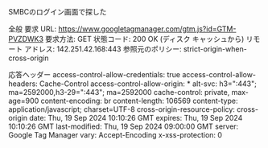 SMBCのログイン画面で探した

全般
要求 URL:
https://www.googletagmanager.com/gtm.js?id=GTM-PVZDWK3
要求方法:
GET
状態コード:
200 OK (ディスク キャッシュから)
リモート アドレス:
142.251.42.168:443
参照元のポリシー:
strict-origin-when-cross-origin

応答ヘッダー
access-control-allow-credentials:
true
access-control-allow-headers:
Cache-Control
access-control-allow-origin:
*
alt-svc:
h3=":443"; ma=2592000,h3-29=":443"; ma=2592000
cache-control:
private, max-age=900
content-encoding:
br
content-length:
106569
content-type:
application/javascript; charset=UTF-8
cross-origin-resource-policy:
cross-origin
date:
Thu, 19 Sep 2024 10:10:26 GMT
expires:
Thu, 19 Sep 2024 10:10:26 GMT
last-modified:
Thu, 19 Sep 2024 09:00:00 GMT
server:
Google Tag Manager
vary:
Accept-Encoding
x-xss-protection:
0

